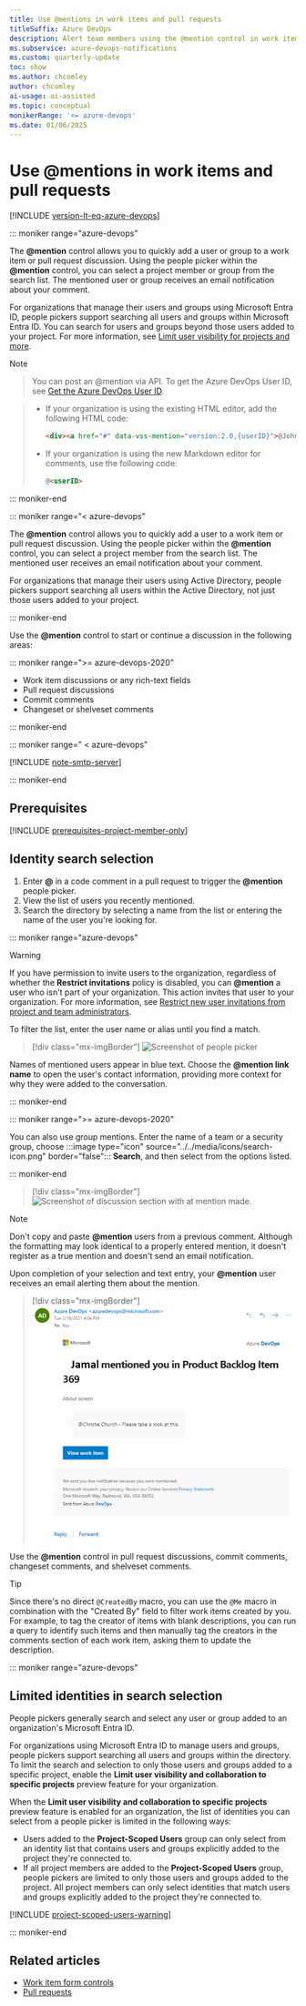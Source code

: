 ```yaml
---
title: Use @mentions in work items and pull requests 
titleSuffix: Azure DevOps 
description: Alert team members using the @mention control in work items and pull requests. 
ms.subservice: azure-devops-notifications
ms.custom: quarterly-update
toc: show
ms.author: chcomley
author: chcomley
ai-usage: ai-assisted
ms.topic: conceptual
monikerRange: '<= azure-devops'
ms.date: 01/06/2025
---
```

 
# Use @mentions in work items and pull requests

[!INCLUDE [version-lt-eq-azure-devops](../../includes/version-lt-eq-azure-devops.md)]

::: moniker range="azure-devops"

The **@mention** control allows you to quickly add a user or group to a work item or pull request discussion. Using the people picker within the **@mention** control, you can select a project member or group from the search list. The mentioned user or group receives an email notification about your comment.

For organizations that manage their users and groups using Microsoft Entra ID, people pickers support searching all users and groups within Microsoft Entra ID. You can search for users and groups beyond those users added to your project. For more information, see [Limit user visibility for projects and more](../../user-guide/manage-organization-collection.md#limit-user-visibility-for-projects-and-more).

> [!NOTE]

> You can post an @mention via API. To get the Azure DevOps User ID, see [Get the Azure DevOps User ID](/rest/api/azure/devops/graph/users/get?&preserve-view=true/view=azure-devops-rest-6.0).

>
> - If your organization is using the existing HTML editor, add the following HTML code:
>   ```html
>   <div><a href="#" data-vss-mention="version:2.0,{userID}">@John Doe</a> Testing mentioning</div>
>   ```
> - If your organization is using the new Markdown editor for comments, use the following code:
>   ```markdown
>   @<userID>
>   ```

::: moniker-end

::: moniker range="< azure-devops"

The **@mention** control allows you to quickly add a user to a work item or pull request discussion. Using the people picker within the **@mention** control, you can select a project member from the search list. The mentioned user receives an email notification about your comment.

For organizations that manage their users using Active Directory, people pickers support searching all users within the Active Directory, not just those users added to your project. 

::: moniker-end

Use the **@mention** control to start or continue a discussion in the following areas:

::: moniker range=">= azure-devops-2020"

- Work item discussions or any rich-text fields
- Pull request discussions
- Commit comments
- Changeset or shelveset comments

::: moniker-end

<a id="mention-person-id">  </a>

::: moniker range=" < azure-devops"

[!INCLUDE [note-smtp-server](includes/note-smtp-server.md)]

::: moniker-end

## Prerequisites

[!INCLUDE [prerequisites-project-member-only](../../includes/prerequisites-project-member-only.md)]

## Identity search selection

1. Enter **@** in a code comment in a pull request to trigger the **@mention** people picker.
2. View the list of users you recently mentioned.
3. Search the directory by selecting a name from the list or entering the name of the user you're looking for.

::: moniker range="azure-devops"

> [!WARNING]
> If you have permission to invite users to the organization, regardless of whether the **Restrict invitations** policy is disabled, you can **@mention** a user who isn't part of your organization. This action invites that user to your organization. For more information, see [Restrict new user invitations from project and team administrators](../../organizations/security/restrict-invitations.md).

To filter the list, enter the user name or alias until you find a match.

> [!div class="mx-imgBorder"]
> ![Screenshot of people picker](media/at-mention/identity-selector.png)

Names of mentioned users appear in blue text. Choose the **@mention link name** to open the user's contact information, providing more context for why they were added to the conversation.

::: moniker-end

::: moniker range=">= azure-devops-2020"

You can also use group mentions. Enter the name of a team or a security group, choose :::image type="icon" source="../../media/icons/search-icon.png" border="false"::: **Search**, and then select from the options listed.

::: moniker-end

> [!div class="mx-imgBorder"]
> ![Screenshot of discussion section with at mention made.](media/at-mention/at-mention-discussion.png)

> [!NOTE]
> Don't copy and paste **@mention** users from a previous comment. Although the formatting may look identical to a properly entered mention, it doesn't register as a true mention and doesn't send an email notification.

Upon completion of your selection and text entry, your **@mention** user receives an email alerting them about the mention.

> [!div class="mx-imgBorder"]
> ![Screenshot of Email sent in Outlook.](media/at-mention/at-mention-work-item.png)

Use the **@mention** control in pull request discussions, commit comments, changeset comments, and shelveset comments.

> [!TIP]
> Since there's no direct `@CreatedBy` macro, you can use the `@Me` macro in combination with the "Created By" field to filter work items created by you. For example, to tag the creator of items with blank descriptions, you can run a query to identify such items and then manually tag the creators in the comments section of each work item, asking them to update the description.

::: moniker range="azure-devops"

## Limited identities in search selection  

People pickers generally search and select any user or group added to an organization's Microsoft Entra ID.

For organizations using Microsoft Entra ID to manage users and groups, people pickers support searching all users and groups within the directory. To limit the search and selection to only those users and groups added to a specific project, enable the **Limit user visibility and collaboration to specific projects** preview feature for your organization.

When the **Limit user visibility and collaboration to specific projects** preview feature is enabled for an organization, the list of identities you can select from a people picker is limited in the following ways:

- Users added to the **Project-Scoped Users** group can only select from an identity list that contains users and groups explicitly added to the project they're connected to.
- If all project members are added to the **Project-Scoped Users** group, people pickers are limited to only those users and groups added to the project. All project members can only select identities that match users and groups explicitly added to the project they're connected to.

[!INCLUDE [project-scoped-users-warning](../../includes/project-scoped-users-warning.md)]

::: moniker-end

## Related articles

- [Work item form controls](../../boards/work-items/about-work-items.md#work-item-form-controls)  
- [Pull requests](../../repos/git/pull-requests.md)

